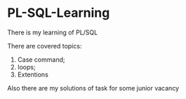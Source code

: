 # PL-SQL-Learning
There is my learning of PL/SQL

There are covered topics:
  1. Case command;
  2. loops;
  3. Extentions

Also there are my solutions of task for some junior vacancy
